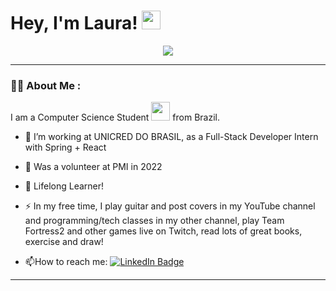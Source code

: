   <h1>
  Hey, I'm Laura!
  <img src="https://media.giphy.com/media/hvRJCLFzcasrR4ia7z/giphy.gif" width="30px"/>
</h1>
</div>

<div align="center">
  <img src="https://media2.giphy.com/media/v1.Y2lkPTc5MGI3NjExMXYycnR1cnJsYXkybjBzOHI5MzV0aTZrdjBzemhjZXg0Y2FmbDBvdCZlcD12MV9pbnRlcm5hbF9naWZfYnlfaWQmY3Q9Zw/3oKIPnAiaMCws8nOsE/giphy.webp"/>
</div>

---

### :woman_technologist: About Me :

I am a Computer Science Student <img src="https://media.giphy.com/media/WUlplcMpOCEmTGBtBW/giphy.gif" width="30"> from Brazil.

- :telescope: I’m working at UNICRED DO BRASIL, as a Full-Stack Developer Intern with Spring + React

- :handshake: Was a volunteer at PMI in 2022

- :seedling: Lifelong Learner!

- :zap: In my free time, I play guitar and post covers in my YouTube channel and programming/tech classes in my other channel, play Team Fortress2 and other games live on Twitch, read lots of great books, exercise and draw!

- :mailbox:How to reach me: <a href="https://www.linkedin.com/in/laura-perroni">
    <img src="https://img.shields.io/badge/LinkedIn-blue?style=for-the-badge&logo=linkedin&logoColor=white" alt="LinkedIn Badge"/>
  </a>
---



